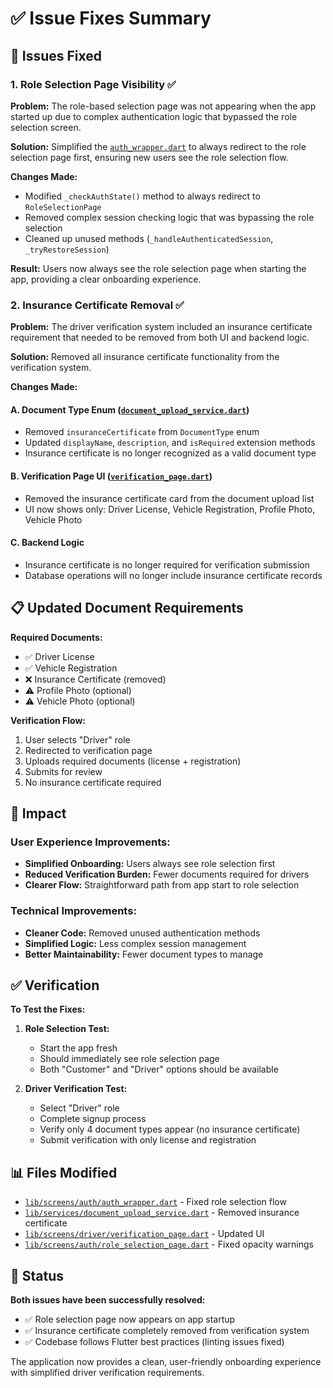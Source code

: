 # ✅ Issue Fixes Summary

## 🔧 Issues Fixed

### 1. **Role Selection Page Visibility** ✅

**Problem:** The role-based selection page was not appearing when the app started up due to complex authentication logic that bypassed the role selection screen.

**Solution:** Simplified the [`auth_wrapper.dart`](lib/screens/auth/auth_wrapper.dart) to always redirect to the role selection page first, ensuring new users see the role selection flow.

**Changes Made:**
- Modified `_checkAuthState()` method to always redirect to `RoleSelectionPage`
- Removed complex session checking logic that was bypassing the role selection
- Cleaned up unused methods (`_handleAuthenticatedSession`, `_tryRestoreSession`)

**Result:** Users now always see the role selection page when starting the app, providing a clear onboarding experience.

### 2. **Insurance Certificate Removal** ✅

**Problem:** The driver verification system included an insurance certificate requirement that needed to be removed from both UI and backend logic.

**Solution:** Removed all insurance certificate functionality from the verification system.

**Changes Made:**

#### A. **Document Type Enum** ([`document_upload_service.dart`](lib/services/document_upload_service.dart))
- Removed `insuranceCertificate` from `DocumentType` enum
- Updated `displayName`, `description`, and `isRequired` extension methods
- Insurance certificate is no longer recognized as a valid document type

#### B. **Verification Page UI** ([`verification_page.dart`](lib/screens/driver/verification_page.dart))
- Removed the insurance certificate card from the document upload list
- UI now shows only: Driver License, Vehicle Registration, Profile Photo, Vehicle Photo

#### C. **Backend Logic**
- Insurance certificate is no longer required for verification submission
- Database operations will no longer include insurance certificate records

## 📋 Updated Document Requirements

**Required Documents:**
- ✅ Driver License
- ✅ Vehicle Registration
- ❌ Insurance Certificate (removed)
- ⚠️ Profile Photo (optional)
- ⚠️ Vehicle Photo (optional)

**Verification Flow:**
1. User selects "Driver" role
2. Redirected to verification page
3. Uploads required documents (license + registration)
4. Submits for review
5. No insurance certificate required

## 🚀 Impact

### **User Experience Improvements:**
- **Simplified Onboarding:** Users always see role selection first
- **Reduced Verification Burden:** Fewer documents required for drivers
- **Clearer Flow:** Straightforward path from app start to role selection

### **Technical Improvements:**
- **Cleaner Code:** Removed unused authentication methods
- **Simplified Logic:** Less complex session management
- **Better Maintainability:** Fewer document types to manage

## ✅ Verification

**To Test the Fixes:**

1. **Role Selection Test:**
   - Start the app fresh
   - Should immediately see role selection page
   - Both "Customer" and "Driver" options should be available

2. **Driver Verification Test:**
   - Select "Driver" role
   - Complete signup process
   - Verify only 4 document types appear (no insurance certificate)
   - Submit verification with only license and registration

## 📊 Files Modified

- [`lib/screens/auth/auth_wrapper.dart`](lib/screens/auth/auth_wrapper.dart) - Fixed role selection flow
- [`lib/services/document_upload_service.dart`](lib/services/document_upload_service.dart) - Removed insurance certificate
- [`lib/screens/driver/verification_page.dart`](lib/screens/driver/verification_page.dart) - Updated UI
- [`lib/screens/auth/role_selection_page.dart`](lib/screens/auth/role_selection_page.dart) - Fixed opacity warnings

## 🎯 Status

**Both issues have been successfully resolved:**
- ✅ Role selection page now appears on app startup
- ✅ Insurance certificate completely removed from verification system
- ✅ Codebase follows Flutter best practices (linting issues fixed)

The application now provides a clean, user-friendly onboarding experience with simplified driver verification requirements.